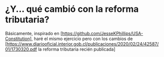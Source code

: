 # ¿Y... qué cambió con la reforma tributaria?

Básicamente, inspirado en [https://github.com/JesseKPhillips/USA-Constitution], haré el mismo ejercicio pero con los cambios de [https://www.diariooficial.interior.gob.cl/publicaciones/2020/02/24/42587/01/1730320.pdf la reforma tributaria recién publicada]
